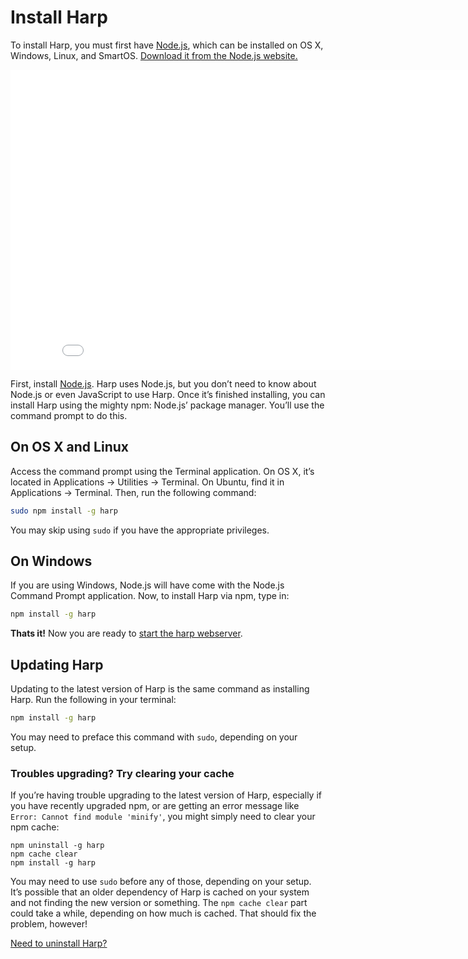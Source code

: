 # Install Harp

To install Harp, you must first have [Node.js](http://nodejs.org/download/), which can be installed on OS X, Windows, Linux, and SmartOS. [Download it from the Node.js website.](http://nodejs.org/download/)

<div class="videoWrapper"><iframe width="853" height="480" src="//www.youtube.com/embed/SEA0G9kpVJM?rel=0" frameborder="0" allowfullscreen></iframe></div>

First, install [Node.js](http://nodejs.org/download/). Harp uses Node.js, but you don’t need to know about Node.js or even JavaScript to use Harp. Once it’s finished installing, you can install Harp using the mighty npm: Node.js’ package manager. You’ll use the command prompt to do this.

## On OS X and Linux

Access the command prompt using the Terminal application. On OS X, it’s located in Applications → Utilities → Terminal. On Ubuntu, find it in Applications → Terminal. Then, run the following command:

```bash
sudo npm install -g harp
```

You may skip using `sudo` if you have the appropriate privileges.

## On Windows

If you are using Windows, Node.js will have come with the Node.js Command Prompt application. Now, to install Harp via npm, type in:

```bash
npm install -g harp
```

**Thats it!** Now you are ready to [start the harp webserver](/docs/environment/server).

## Updating Harp

Updating to the latest version of Harp is the same command as installing Harp. Run the following in your terminal:

```sh
npm install -g harp
```

You may need to preface this command with `sudo`, depending on your setup.

### Troubles upgrading? Try clearing your cache

If you’re having trouble upgrading to the latest version of Harp, especially if you have recently upgraded npm, or are getting an error message like `Error: Cannot find module 'minify'`, you might simply need to clear your npm cache:

```
npm uninstall -g harp
npm cache clear
npm install -g harp
```

You may need to use `sudo` before any of those, depending on your setup. It’s possible that an older dependency of Harp is cached on your system and not finding the new version or something. The `npm cache clear` part could take a while, depending on how much is cached. That should fix the problem, however!

[Need to uninstall Harp?](/docs/environment/uninstall)
